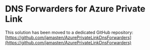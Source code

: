 # DNS Forwarders for Azure Private Link

This solution has been moved to a dedicated GitHub repository: [https://github.com/jamasten/AzurePrivateLinkDnsForwarders](https://github.com/jamasten/AzurePrivateLinkDnsForwarders)
